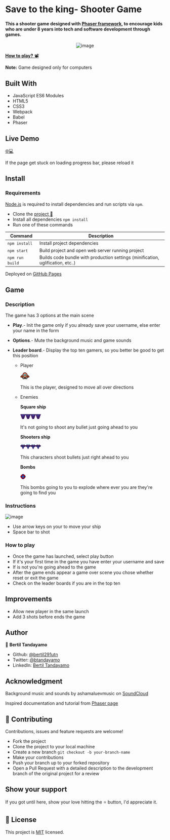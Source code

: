 # Save to the king- Shooter Game

#### This a shooter game designed with [Phaser framework](http://phaser.io/), to encourage kids who are under 8 years into tech and software development through games.

<div align="center"><img src="https://user-images.githubusercontent.com/24902525/92851328-0f52c680-f3b3-11ea-8d9a-3020b54e32ba.png" alt="image" width="900" /></div>

[**How to play?** 📽](https://www.loom.com/share/e7e738084a3c4012bc47fad7cca41720)

**Note:** Game designed only for computers

## Built With 

- JavaScript ES6 Modules
- HTML5
- CSS3
- Webpack
- Babel
- Phaser

## Live Demo

[:globe_with_meridians::computer:](https://bertil291utn.github.io/shooter-game)

If the page get stuck on loading progress bar, please reload it

## Install
### Requirements

[Node.js](https://nodejs.org) is required to install dependencies and run scripts via `npm`.

- Clone the [project 📝](https://github.com/bertil291utn/shooter-game.git)
- Install all dependencies `npm install`
- Run one of these commands

| Command | Description |
|---------|-------------|
| `npm install` | Install project dependencies |
| `npm start` | Build project and open web server running project |
| `npm run build` | Builds code bundle with production settings (minification, uglification, etc..) |

Deployed on [GitHub Pages](https://pages.github.com/)  

## Game 
### Description

The game has 3 options at the main scene
- **Play**.- Init the game only if you already save your username, else enter your name in the form
- **Options**.- Mute the background music and game sounds
- **Leader board**.- Display the top ten gamers, so you better be good to get this position

  - Player 

    ![image](src/content/images/player.png)

    This is the player, designed to move all over directions 

  - Enemies

    **Square ship**

    ![image](src/content/images/sprEnemy2.png)

    It's not going to shoot any bullet just going ahead to you

    **Shooters ship**

    ![image](src/content/images/sprEnemy0.png)

    This characters shoot bullets just right ahead to you
  
    **Bombs**

    ![image](src/content/images/sprEnemy1.png)

    This bombs going to you to explode where ever you are they're going to find you


### Instructions
![image](https://image.shutterstock.com/image-vector/arrow-button-on-keyboard-icon-260nw-339331691.jpg)
- Use arrow keys on your to move your ship
- Space bar to shot

### How to play 
- Once the game has launched, select play button
- If it's your first time in the game you have enter your username and save
- If is not you're going ahead to the game
- After the game ends appear a game over scene you chose whether reset or exit the game
- Check on the leader boards if you are in the top ten

## Improvements

- Allow new player in the same launch
- Add 3 shots before ends the game


## Author

👤 **Bertil Tandayamo**

- Github: [@bertil291utn](https://github.com/bertil291utn)
- Twitter: [@btandayamo](https://twitter.com/batandayamo)
- LinkedIn: [Bertil Tandayamo](http://bit.ly/bertil_linkedin)


## Acknowledgment

Background music and sounds by ashamaluevmusic on [SoundCloud](https://soundcloud.com/ashamaluevmusic/wartime?in=ashamaluevmusic/sets/music-for-gaming-videos)

Inspired documentation and tutorial from [Phaser page](http://phaser.io/tutorials/making-your-first-phaser-3-game/part1)  

## 🤝 Contributing

Contributions, issues and feature requests are welcome! 

- Fork the project
- Clone the project to your local machine
- Create a new branch  `git checkout -b your-branch-name`
- Make your contributions
- Push your branch up to your forked repository
- Open a Pull Request with a detailed description to the development branch of the original project for a review

## Show your support

If you got until here, show your love hitting the ⭐️ button, I'd appreciate it.

## 📝 License

This project is [MIT](LICENSE) licensed.
